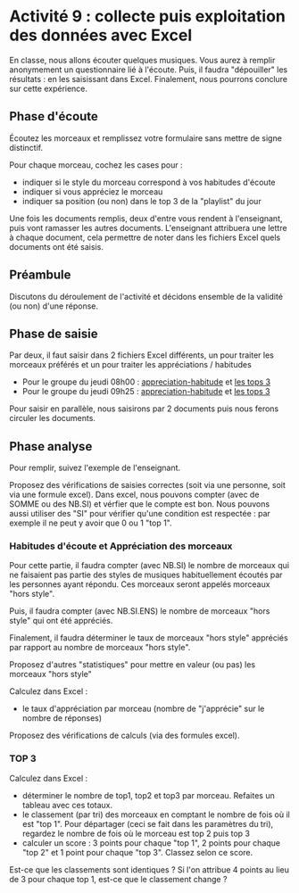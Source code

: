 # Activité 9 : collecte puis exploitation des données avec Excel

En classe, nous allons écouter quelques musiques. Vous aurez à remplir anonymement un questionnaire lié à l'écoute. 
Puis, il faudra "dépouiller" les résultats : en les saisissant dans Excel. Finalement, nous pourrons conclure sur cette expérience. 

## Phase d'écoute
Écoutez les morceaux et remplissez votre formulaire sans mettre de signe distinctif. 

Pour chaque morceau, cochez les cases pour : 
 - indiquer si le style du morceau correspond à vos habitudes d'écoute
 - indiquer si vous appréciez le morceau
 - indiquer sa position (ou non) dans le top 3 de la "playlist" du jour

Une fois les documents remplis, deux d'entre vous rendent à l'enseignant, puis vont ramasser les autres documents.
L'enseignant attribuera une lettre à chaque document, cela permettre de noter dans les fichiers Excel quels documents ont été saisis.

## Préambule
Discutons du déroulement de l'activité et décidons ensemble de la validité (ou non) d'une réponse. 

## Phase de saisie
Par deux, il faut saisir dans 2 fichiers Excel différents, un pour traiter les morceaux préférés et un pour traiter les appréciations / habitudes
 - Pour le groupe du jeudi 08h00 : [appreciation-habitude](appreciation-habitude-j0800.xlsx) et [les tops 3](top-j0800.xlsx)
 - Pour le groupe du jeudi 09h25 : [appreciation-habitude](appreciation-habitude-j0925.xlsx) et [les tops 3](top-j0925.xlsx)

Pour saisir en parallèle, nous saisirons par 2 documents puis nous ferons circuler les documents. 

## Phase analyse

Pour remplir, suivez l'exemple de l'enseignant. 

Proposez des vérifications de saisies correctes (soit via une personne, soit via une formule excel). Dans excel, nous pouvons compter (avec de SOMME ou des NB.SI) et vérfier que le compte est bon. 
Nous pouvons aussi utiliser des "SI" pour vérifier qu'une condition est respectée : par exemple il ne peut y avoir que 0 ou 1 "top 1".

### Habitudes d'écoute et Appréciation des morceaux
Pour cette partie, il faudra compter (avec NB.SI) le nombre de morceaux qui ne faisaient pas partie des styles de musiques habituellement écoutés par les personnes ayant répondu. Ces morceaux seront appelés morceaux "hors style". 

Puis, il faudra compter (avec NB.SI.ENS) le nombre de morceaux "hors style" qui ont été appréciés.

Finalement, il faudra déterminer le taux de morceaux "hors style" appréciés par rapport au nombre de morceaux "hors style". 

Proposez d'autres "statistiques" pour mettre en valeur (ou pas) les morceaux "hors style"

Calculez dans Excel : 
- le taux d'appréciation par morceau (nombre de "j'apprécie" sur le nombre de réponses)

Proposez des vérifications de calculs (via des formules excel).


### TOP 3

Calculez dans Excel :
 - déterminer le nombre de top1, top2 et top3 par morceau. Refaites un tableau avec ces totaux. 
 - le classement (par tri) des morceaux en comptant le nombre de fois où il est "top 1". Pour départager (ceci se fait dans les paramètres du tri), regardez le nombre de fois où le morceau est top 2 puis top 3  
 - calculer un score : 3 points pour chaque "top 1", 2 points pour chaque "top 2" et 1 point pour chaque "top 3".  Classez selon ce score. 

Est-ce que les classements sont identiques ? Si l'on attribue 4 points au lieu de 3 pour chaque top 1, est-ce que le classement change ? 